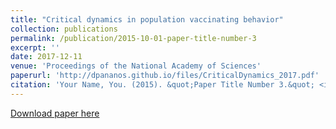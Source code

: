 ```yaml
---
title: "Critical dynamics in population vaccinating behavior"
collection: publications
permalink: /publication/2015-10-01-paper-title-number-3
excerpt: ''
date: 2017-12-11
venue: 'Proceedings of the National Academy of Sciences'
paperurl: 'http://dpananos.github.io/files/CriticalDynamics_2017.pdf'
citation: 'Your Name, You. (2015). &quot;Paper Title Number 3.&quot; <i>Journal 1</i>. 1(3).'
---
```


[Download paper here](http://dpananos.github.io/files/CriticalDynamics_2017.pdf)
